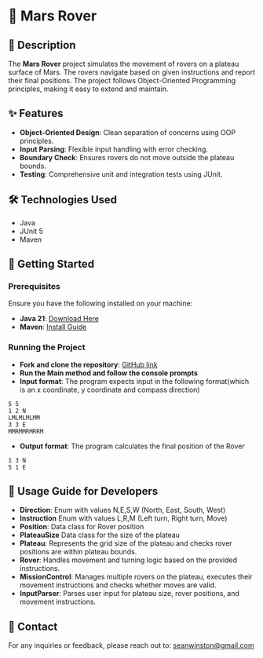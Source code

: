 # 🚀 Mars Rover

## 📜 Description

The **Mars Rover** project simulates the movement of rovers on a plateau surface of Mars.
The rovers navigate based on given instructions and report their final positions.
The project follows Object-Oriented Programming principles, making it easy to extend and maintain.


## ✨ Features

- **Object-Oriented Design**: Clean separation of concerns using OOP principles.
- **Input Parsing**: Flexible input handling with error checking.
- **Boundary Check**: Ensures rovers do not move outside the plateau bounds.
- **Testing**: Comprehensive unit and integration tests using JUnit.

## 🛠️ Technologies Used

- Java
- JUnit 5
- Maven

## 🚀 Getting Started

### Prerequisites

Ensure you have the following installed on your machine:

- **Java 21**: [Download Here](https://www.oracle.com/java/technologies/javase-downloads.html)
- **Maven**: [Install Guide](https://maven.apache.org/install.html)

### Running the Project

- **Fork and clone the repository**: [GitHub link](https://github.com/SeanWin/mars-rover)
- **Run the Main method and follow the console prompts**
- **Input format**: The program expects input in the following format(which is an x coordinate, y coordinate and compass direction)
```
5 5
1 2 N
LMLMLMLMM
3 3 E
MMRMMRMRRM
```
- **Output format**: The program calculates the final position of the Rover
```
1 3 N
5 1 E
```

## 📖 Usage Guide for Developers
- **Direction**: Enum with values N,E,S,W (North, East, South, West)
- **Instruction** Enum with values L,R,M (Left turn, Right turn, Move)
- **Position**: Data class for Rover position 
- **PlateauSize** Data class for the size of the plateau
- **Plateau**: Represents the grid size of the plateau and checks rover positions are within plateau bounds.
- **Rover**: Handles movement and turning logic based on the provided instructions.
- **MissionControl**: Manages multiple rovers on the plateau, executes their movement instructions and checks whether moves are valid.
- **InputParser**: Parses user input for plateau size, rover positions, and movement instructions.

## 📧 Contact
For any inquiries or feedback, please reach out to:
seanwinston@gmail.com




